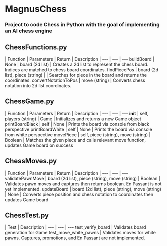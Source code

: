 # MagnusChess

### Project to code Chess in Python with the goal of implementing an AI chess engine

## ChessFunctions.py
| Function | Parameters | Return | Description |
--- | --- | ---
buildBoard | None | board (2d list) | Creates a 2d list to represent the chess board. Indices are matched to chess board coordinates.
findPiecePos | board (2d list), piece (string) | | Searches for piece in the board and returns the coordinates.
convertNotationToPos | move (string) | Converts chess notation into 2d list coordinates.

## ChessGame.py
| Function | Parameters | Return | Description |
--- | --- | ---
__init__ | self, players (string) | Game | Initializes and returns a new Game object
printBoardBlack | self | None | Prints the board via console from black perspective
printBoardWhite | self | None | Prints the board via console from white perspective
movePiece | self, piece (string), move (string) | Boolean | Matches the given piece and calls relevant move function, updates Game board on success

## ChessMoves.py
| Function | Parameters | Return | Description |
--- | --- | ---
validatePawnMove | board (2d list), piece (string), move (string) | Boolean | Validates pawn moves and captures then returns boolean. En Passant is not yet implemented.
updateBoard | board (2d list), piece (string), move (string) | None | Converts piece position and chess notation to coordinates then updates Game board

## ChessTest.py
| Test | Description |
--- | --- | ---
test_verify_board | Validates board generation for Game
test_move_white_pawns | Validates moves for white pawns. Captures, promotions, and En Passant are not implemented.
